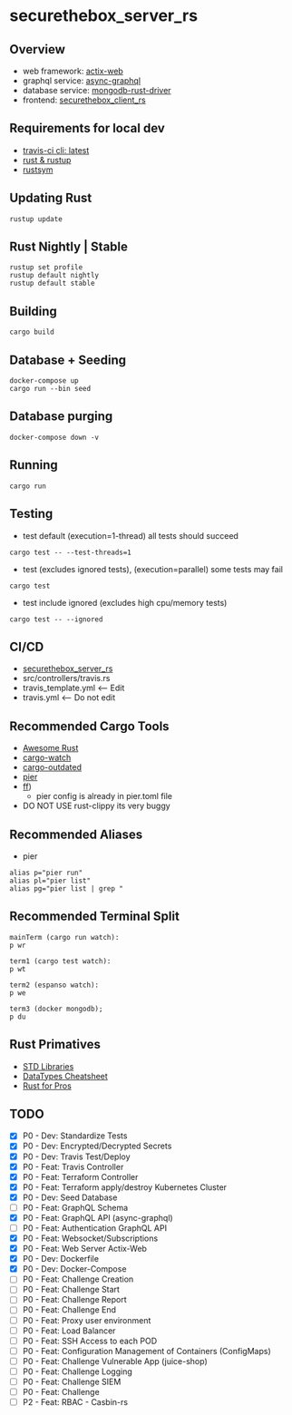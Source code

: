 # securethebox_server_rs
## Overview
- web framework: [actix-web](https://github.com/actix/actix-web)
- graphql service: [async-graphql](https://github.com/async-graphql/async-graphql)
- database service: [mongodb-rust-driver](https://github.com/mongodb/mongo-rust-driver)
- frontend: [securethebox_client_rs](https://github.com/cavalrytactics/securethebox_client_rs)

## Requirements for local dev
- [travis-ci cli: latest](https://github.com/travis-ci/travis.rb#mac-os-x-via-homebrew)
- [rust & rustup](https://www.rust-lang.org/tools/install)
- [rustsym](https://github.com/trixnz/rustsym)

## Updating Rust
```
rustup update
```
## Rust Nightly | Stable
```
rustup set profile 
rustup default nightly
rustup default stable
```
## Building
```
cargo build
```
## Database + Seeding
```
docker-compose up
cargo run --bin seed
```
## Database purging
```
docker-compose down -v
```
## Running
```
cargo run
```
## Testing
- test default (execution=1-thread) all tests should succeed
```
cargo test -- --test-threads=1
```
- test (excludes ignored tests), (execution=parallel) some tests may fail
```
cargo test
```
- test include ignored (excludes high cpu/memory tests)
```
cargo test -- --ignored
```
## CI/CD
- [securethebox_server_rs](https://travis-ci.org/github/cavalrytactics/securethebox_server_rs)
- src/controllers/travis.rs
- travis_template.yml <-- Edit
- travis.yml <-- Do not edit

## Recommended Cargo Tools
- [Awesome Rust](https://github.com/rust-unofficial/awesome-rust#build-system)
- [cargo-watch](https://github.com/passcod/cargo-watch)
- [cargo-outdated](https://github.com/kbknapp/cargo-outdated)
- [pier](https://github.com/pier-cli/pier)
- [ff](https://github.com/vishaltelangre/ff))
  - pier config is already in pier.toml file
- DO NOT USE rust-clippy its very buggy

## Recommended Aliases
- pier
```
alias p="pier run"
alias pl="pier list"
alias pg="pier list | grep "
```

## Recommended Terminal Split
```
mainTerm (cargo run watch):
p wr

term1 (cargo test watch):
p wt

term2 (espanso watch):
p we

term3 (docker mongodb);
p du
```

## Rust Primatives
- [STD Libraries](https://github.com/brson/stdx)
- [DataTypes Cheatsheet](https://cheat.rs)
- [Rust for Pros](https://overexact.com/rust-for-professionals/)

## TODO
- [x] P0 - Dev: Standardize Tests
- [x] P0 - Dev: Encrypted/Decrypted Secrets
- [x] P0 - Dev: Travis Test/Deploy
- [x] P0 - Feat: Travis Controller
- [x] P0 - Feat: Terraform Controller
- [x] P0 - Feat: Terraform apply/destroy Kubernetes Cluster
- [x] P0 - Dev: Seed Database
- [ ] P0 - Feat: GraphQL Schema 
- [x] P0 - Feat: GraphQL API (async-graphql)
- [ ] P0 - Feat: Authentication GraphQL API 
- [x] P0 - Feat: Websocket/Subscriptions
- [x] P0 - Feat: Web Server Actix-Web
- [x] P0 - Dev: Dockerfile
- [x] P0 - Dev: Docker-Compose
- [ ] P0 - Feat: Challenge Creation
- [ ] P0 - Feat: Challenge Start
- [ ] P0 - Feat: Challenge Report
- [ ] P0 - Feat: Challenge End 
- [ ] P0 - Feat: Proxy user environment
- [ ] P0 - Feat: Load Balancer
- [ ] P0 - Feat: SSH Access to each POD 
- [ ] P0 - Feat: Configuration Management of Containers (ConfigMaps)
- [ ] P0 - Feat: Challenge Vulnerable App (juice-shop)
- [ ] P0 - Feat: Challenge Logging
- [ ] P0 - Feat: Challenge SIEM
- [ ] P0 - Feat: Challenge 
- [ ] P2 - Feat: RBAC - Casbin-rs 